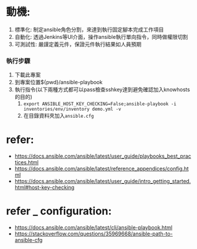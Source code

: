# 動機:
1. 標準化: 制定ansible角色分割，來達到執行固定腳本完成工作項目
2. 自動化: 透過Jenkins等UI介面，操作ansible執行單向指令，同時做權限切割
3. 可測試性: 嚴謹定義元件，保證元件執行結果如人員預期

### 執行步驟
1. 下載此專案
2. 到專案位置${pwd}/ansible-playbook
3. 執行指令(以下兩種方式都可以pass檢查sshkey達到避免確認加入knowhosts的目的)
   1. `export ANSIBLE_HOST_KEY_CHECKING=False;ansible-playbook -i inventories/env/inventory demo.yml -v`
   2. 在目錄資料夾加入`ansible.cfg`

# refer:
- https://docs.ansible.com/ansible/latest/user_guide/playbooks_best_practices.html
- https://docs.ansible.com/ansible/latest/reference_appendices/config.html
- https://docs.ansible.com/ansible/latest/user_guide/intro_getting_started.html#host-key-checking

# refer _ configuration:
- https://docs.ansible.com/ansible/latest/cli/ansible-playbook.html
- https://stackoverflow.com/questions/35969668/ansible-path-to-ansible-cfg